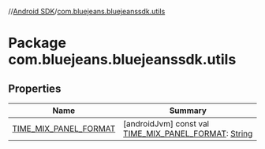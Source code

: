 //[Android SDK](../index.md)/[com.bluejeans.bluejeanssdk.utils](index.md)



# Package com.bluejeans.bluejeanssdk.utils  


## Properties  
  
|  Name |  Summary | 
|---|---|
| <a name="com.bluejeans.bluejeanssdk.utils//TIME_MIX_PANEL_FORMAT/#/PointingToDeclaration/"></a>[TIME_MIX_PANEL_FORMAT](-t-i-m-e_-m-i-x_-p-a-n-e-l_-f-o-r-m-a-t.md)| <a name="com.bluejeans.bluejeanssdk.utils//TIME_MIX_PANEL_FORMAT/#/PointingToDeclaration/"></a> [androidJvm] const val [TIME_MIX_PANEL_FORMAT](-t-i-m-e_-m-i-x_-p-a-n-e-l_-f-o-r-m-a-t.md): [String](https://kotlinlang.org/api/latest/jvm/stdlib/kotlin/-string/index.html)   <br>|

